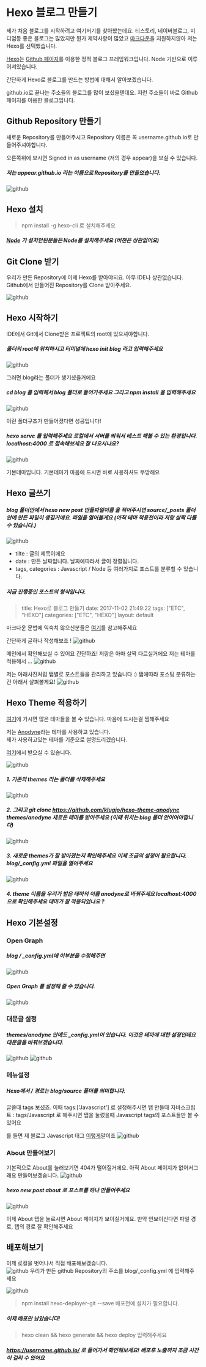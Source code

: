 # Hexo 블로그 만들기
제가 처음 블로그를 시작하려고 여기저기를 찾아봤는데요. 
티스토리, 네이버블로그, 미디엄등 좋은 블로그는 많았지만 뭔가 제약사항이 많았고 [마크다운](https://ko.wikipedia.org/wiki/%EB%A7%88%ED%81%AC%EB%8B%A4%EC%9A%B4)을 지원하지않아 저는 Hexo를 선택했습니다.   

[Hexo](https://hexo.io/ko/index.html)는 [Github 페이지](https://pages.github.com/)를 이용한 정적 블로그 프레임워크입니다. Node 기반으로 이루어져있습니다.

간단하게 Hexo로 블로그를 만드는 방법에 대해서 알아보겠습니다.  

github.io로 끝나는 주소들의 블로그를 많이 보셨을텐데요. 저런 주소들이 바로 Github 페이지를 이용한 블로그입니다.   

## Github Repository 만들기 
새로운 Repository를 만들어주시고 Repository 이름은 꼭 username.github.io로 만들어주셔야합니다.

오른쪽위에 보시면 Signed in as username (저의 경우 appear)을 보실 수 있습니다.  
##### 저는 appear.github.io 라는 이름으로 Repository를 만들었습니다.

![github](../public/page.png)

## Hexo 설치 
> npm install -g hexo-cli 로 설치해주세요

##### [Node](https://nodejs.org/ko/) 가 설치안된분들은 Node를 설치해주세요 (버젼은 상관없어요)

## Git Clone 받기
우리가 만든 Repository에 이제 Hexo를 받아야되요. 아무 IDE나 상관없습니다. Github에서 만들어진 Repository를 Clone 받아주세요.

![github](../public/page2.png)

## Hexo 시작하기
IDE에서 Git에서 Clone받은 프로젝트의 root에 있으셔야합니다. 

##### 폴더의 root에 위치하시고 터미널에 hexo init blog 라고 입력해주세요

![github](../public/page3.png)

그러면 blog라는 폴더가 생기셨을거에요 

##### cd blog 를 입력해서 blog 폴더로 들어가주세요 그리고 npm install 을 입력해주세요  

![github](../public/page4.png)

이런 폴더구조가 만들어졌다면 성공입니다!

##### hexo serve 를 입력해주세요 로컬에서 서버를 띄워서 테스트 해볼 수 있는 환경입니다. localhost:4000 로 접속해보세요 잘 나오시나요? 
 
![github](../public/page5.png) 

기본테마입니다. 기본테마가 마음에 드시면 바로 사용하셔도 무방해요

## Hexo 글쓰기
##### blog 폴더안에서 hexo new post 만들파일이름 을 적어주시면 source/_posts 폴더안에 만든 파일이 생길거에요. 파일을 열어볼게요 (아직 테마 적용전이라 저랑 살짝 다를 수 있습니다.)

![github](../public/page16.png) 
   
- tilte : 글의 제목이에요 
- date : 만든 날짜입니다. 날짜에따라서 글이 정렬됩니다.   
- tags, categories : Javascript / Node 등 여러가지로 포스트를 분류할 수 있습니다.

##### 지금 진행중인 포스트의 형식입니다.
> title: Hexo로 블로그 만들기
 date: 2017-11-02 21:49:22
 tags: ["ETC", "HEXO"]
 categories: ["ETC", "HEXO"]
 layout: default
 
마크다운 문법에 익숙치 않으신분들은 [여기](https://gist.github.com/ihoneymon/652be052a0727ad59601)를 참고해주세요 

간단하게 글하나 작성해보죠 !
![github](../public/page18.png)

메인에서 확인해보실 수 있어요 간단하죠! 저랑은 아마 살짝 다르실거에요 저는 테마를 적용해서 ... 
![github](../public/page19.png)
 
저는 아래사진처럼 탭별로 포스트들을 관리하고 있습니다 :) 탭에따라 포스팅 분류하는건 아래서 살펴볼게요! 
![github](../public/page17.png)  

## Hexo Theme 적용하기 
[여기](https://hexo.io/themes/index.html)에 가시면 많은 테마들을 볼 수 있습니다. 마음에 드시는걸 찜해주세요 

저는 [Anodyne](http://www.codeblocq.com/assets/projects/hexo-theme-anodyne/)라는 테마를 사용하고 있습니다.  
제가 사용하고있는 테마를 기준으로 설명드리겠습니다.

[여기](https://github.com/klugjo/hexo-theme-anodyne)에서 받으실 수 있습니다.  

![github](../public/page6.png) 

##### 1. 기존의 themes 라는 폴더를 삭제해주세요

![github](../public/page7.png) 

##### 2. 그리고 git clone https://github.com/klugjo/hexo-theme-anodyne themes/anodyne 새로운 테마를 받아주세요 (이때 위치는 blog 폴더 안이어야합니다)

![github](../public/page8.png)

##### 3. 새로운 themes가 잘 받아졌는지 확인해주세요 이제 조금의 설정이 필요합니다. blog/_config.yml 파일을 열어주세요 

![github](../public/page9.png)

##### 4. theme 이름을 우리가 받은 테마의 이름 anodyne로 바꿔주세요 localhost:4000 으로 확인해주세요 테마가 잘 적용되었나요 ?

## Hexo 기본설정 
### Open Graph
##### blog / _config.yml에 이부분을 수정해주면 
![github](../public/page10.png)
##### Open Graph 를 설정해 줄 수 있습니다.
![github](../public/page11.png)

### 대문글 설정
##### themes/anodyne 안에도 _config.yml이 있습니다. 이것은 테마에 대한 설정인데요 대문글을 바꿔보겠습니다.
![github](../public/page12.png)
![github](../public/page13.png)

### 메뉴설정
##### Hexo에서 / 경로는 blog/source 폴더를 의미합니다. 
글쓸때 tags 보셨죠. 이때 tags:['Javascript'] 로 설정해주시면 탭 만들때 자바스크립트 : tags/Javascript 로 해주시면 탭을 눌렀을때 Javascript tags의 포스트들만 볼 수 있어요   

를 들면 제 블로그 Javascript 태그 [이렇게](https://appear.github.io/tags/Javascript/)말이죠
![github](../public/page14.png)

### About 만들어보기 
기본적으로 About를 눌러보기면 404가 떨어질거에요. 아직 About 페이지가 없어서그래요 만들어보겠습니다.
![github](../public/page15.png)

##### hexo new post about 로 포스트를 하나 만들어주세요   
![github](../public/page20.png)

이제 About 탭을 눌르시면 About 페이지가 보이실거에요. 만약 안보이신다면 파일 경로, 탭의 경로 잘 확인해주세요 

## 배포해보기
이제 로컬을 벗어나서 직접 배포해보겠습니다.   
![github](../public/page22.png)
우리가 만든 github Repository의 주소를 blog/_config.yml 에 입력해주세요

![github](../public/page21.png)

> npm install hexo-deployer-git --save 배포전에 설치가 필요합니다.

##### 이제 배포만 남았습니다!

> hexo clean && hexo generate && hexo deploy 입력해주세요

##### https://username.github.io/ 로 들어가서 확인해보세요! 배포후 노출까지 조금 시간이 걸리 수 있어요 


